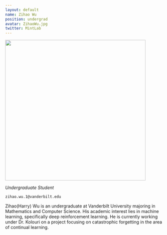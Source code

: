 ```yaml
---
layout: default
name: Zihao Wu
position: undergrad
avatar: ZihaoWu.jpg
twitter: MintLab
---
```


<img width="450" src="{{site.baseurl}}/assets/images/people/{{page.avatar}}" data-action="zoom">

_Undergraduate Student_<br>

<i class="far fa-envelope"></i> `zihao.wu.1@vanderbilt.edu`

Zihao(Harry) Wu is an undergraduate at Vanderbilt University majoring in Mathematics and Computer Science. His academic interest lies in machine learning, specifically deep reinforcement learning. He is currently working under Dr. Kolouri on a project focusing on catastrophic forgetting in the area of continual learning.
